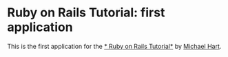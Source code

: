 # Ruby on Rails Tutorial: first application

This is the first application for the 
[* Ruby on Rails Tutorial*](http://railstutorial.org/)
by [Michael Hart](http://michaelharlt.com).